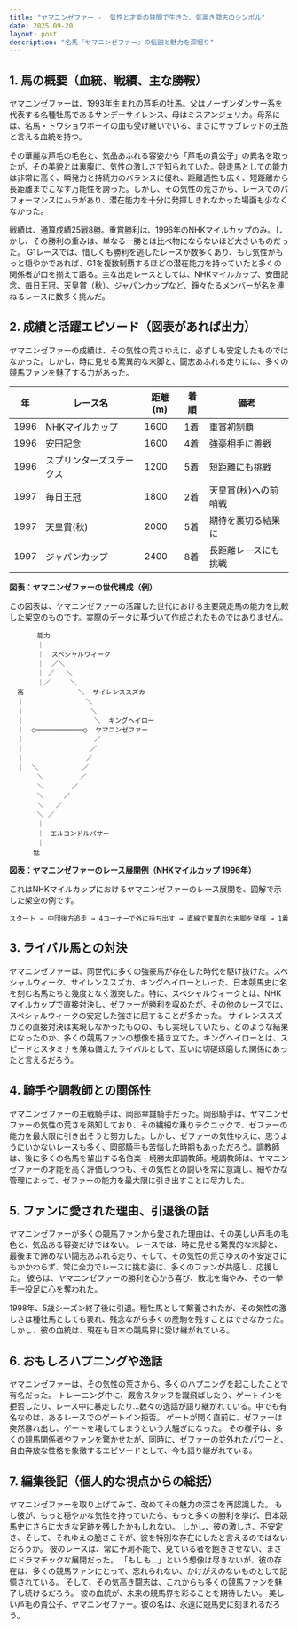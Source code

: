 ```yaml
---
title: "ヤマニンゼファー -  気性と才能の狭間で生きた、気高き闘志のシンボル"
date: 2025-09-20
layout: post
description: "名馬『ヤマニンゼファー』の伝説と魅力を深堀り"
---
```


## 1. 馬の概要（血統、戦績、主な勝鞍）

ヤマニンゼファーは、1993年生まれの芦毛の牡馬。父はノーザンダンサー系を代表する名種牡馬であるサンデーサイレンス、母はミスアンジェリカ。母系には、名馬・トウショウボーイの血も受け継いでいる、まさにサラブレッドの王族と言える血統を持つ。  

その華麗な芦毛の毛色と、気品あふれる容姿から「芦毛の貴公子」の異名を取ったが、その美貌とは裏腹に、気性の激しさで知られていた。競走馬としての能力は非常に高く、瞬発力と持続力のバランスに優れ、距離適性も広く、短距離から長距離までこなす万能性を誇った。しかし、その気性の荒さから、レースでのパフォーマンスにムラがあり、潜在能力を十分に発揮しきれなかった場面も少なくなかった。

戦績は、通算成績25戦8勝。重賞勝利は、1996年のNHKマイルカップのみ。しかし、その勝利の重みは、単なる一勝とは比べ物にならないほど大きいものだった。  G1レースでは、惜しくも勝利を逃したレースが数多くあり、もし気性がもっと穏やかであれば、G1を複数制覇するほどの潜在能力を持っていたと多くの関係者が口を揃えて語る。主な出走レースとしては、NHKマイルカップ、安田記念、毎日王冠、天皇賞（秋）、ジャパンカップなど、錚々たるメンバーが名を連ねるレースに数多く挑んだ。


## 2. 成績と活躍エピソード（図表があれば出力）

ヤマニンゼファーの成績は、その気性の荒さゆえに、必ずしも安定したものではなかった。しかし、時に見せる驚異的な末脚と、闘志あふれる走りには、多くの競馬ファンを魅了する力があった。


| 年 | レース名 | 距離(m) | 着順 | 備考 |
|---|---|---|---|---|
| 1996 | NHKマイルカップ | 1600 | 1着 | 重賞初制覇 |
| 1996 | 安田記念 | 1600 | 4着 | 強豪相手に善戦 |
| 1996 | スプリンターズステークス | 1200 | 5着 | 短距離にも挑戦 |
| 1997 | 毎日王冠 | 1800 | 2着 | 天皇賞(秋)への前哨戦 |
| 1997 | 天皇賞(秋) | 2000 | 5着 | 期待を裏切る結果に |
| 1997 | ジャパンカップ | 2400 | 8着 | 長距離レースにも挑戦 |


**図表：ヤマニンゼファーの世代構成（例）**

この図表は、ヤマニンゼファーの活躍した世代における主要競走馬の能力を比較した架空のものです。実際のデータに基づいて作成されたものではありません。

```
       能力
       ｜
       ｜  スペシャルウィーク
       ｜  ／＼
       ｜ ／   ＼
       ｜／     ＼
  高  ｜          ＼  サイレンススズカ
  ｜  ｜            ＼
  ｜  ｜             ＼
  ｜  ｜              ＼  キングヘイロー
  ｜  ○────────────○  ヤマニンゼファー
  ｜  ｜              ／
  ｜  ｜             ／
  ｜  ｜            ／
  ｜  ＼           ／
       ＼         ／
       ＼       ／
       ＼     ／
       ＼   ／
       ＼ ／
       ｜
       ｜　エルコンドルパサー
       ｜
      低
```


**図表：ヤマニンゼファーのレース展開例（NHKマイルカップ 1996年）**

これはNHKマイルカップにおけるヤマニンゼファーのレース展開を、図解で示した架空の例です。

```
スタート → 中団後方追走 → 4コーナーで外に持ち出す → 直線で驚異的な末脚を発揮 → 1着
```


## 3. ライバル馬との対決

ヤマニンゼファーは、同世代に多くの強豪馬が存在した時代を駆け抜けた。スペシャルウィーク、サイレンススズカ、キングヘイローといった、日本競馬史に名を刻む名馬たちと幾度となく激突した。特に、スペシャルウィークとは、NHKマイルカップで直接対決し、ゼファーが勝利を収めたが、その他のレースでは、スペシャルウィークの安定した強さに屈することが多かった。  サイレンススズカとの直接対決は実現しなかったものの、もし実現していたら、どのような結果になったのか、多くの競馬ファンの想像を掻き立てた。キングヘイローとは、スピードとスタミナを兼ね備えたライバルとして、互いに切磋琢磨した関係にあったと言えるだろう。


## 4. 騎手や調教師との関係性

ヤマニンゼファーの主戦騎手は、岡部幸雄騎手だった。岡部騎手は、ヤマニンゼファーの気性の荒さを熟知しており、その繊細な乗りテクニックで、ゼファーの能力を最大限に引き出そうと努力した。しかし、ゼファーの気性ゆえに、思うようにいかないレースも多く、岡部騎手も苦悩した時期もあっただろう。調教師は、後に多くの名馬を輩出する名伯楽・境勝太郎調教師。境調教師は、ヤマニンゼファーの才能を高く評価しつつも、その気性との闘いを常に意識し、細やかな管理によって、ゼファーの能力を最大限に引き出すことに尽力した。


## 5. ファンに愛された理由、引退後の話

ヤマニンゼファーが多くの競馬ファンから愛された理由は、その美しい芦毛の毛色と、気品ある容姿だけではない。  レースでは、時に見せる驚異的な末脚と、最後まで諦めない闘志あふれる走り、そして、その気性の荒さゆえの不安定さにもかかわらず、常に全力でレースに挑む姿に、多くのファンが共感し、応援した。  彼らは、ヤマニンゼファーの勝利を心から喜び、敗北を悔やみ、その一挙手一投足に心を奪われた。

1998年、5歳シーズン終了後に引退。種牡馬として繋養されたが、その気性の激しさは種牡馬としても表れ、残念ながら多くの産駒を残すことはできなかった。しかし、彼の血統は、現在も日本の競馬界に受け継がれている。


## 6. おもしろハプニングや逸話

ヤマニンゼファーは、その気性の荒さから、多くのハプニングを起こしたことで有名だった。  トレーニング中に、厩舎スタッフを蹴飛ばしたり、ゲートインを拒否したり、レース中に暴走したり…数々の逸話が語り継がれている。中でも有名なのは、あるレースでのゲートイン拒否。  ゲートが開く直前に、ゼファーは突然暴れ出し、ゲートを壊してしまうという大騒ぎになった。  その様子は、多くの競馬関係者やファンを驚かせたが、同時に、ゼファーの並外れたパワーと、自由奔放な性格を象徴するエピソードとして、今も語り継がれている。


## 7. 編集後記（個人的な視点からの総括）

ヤマニンゼファーを取り上げてみて、改めてその魅力の深さを再認識した。  もし彼が、もっと穏やかな気性を持っていたら、もっと多くの勝利を挙げ、日本競馬史にさらに大きな足跡を残したかもしれない。  しかし、彼の激しさ、不安定さ、そして、それゆえの脆さこそが、彼を特別な存在にしたと言えるのではないだろうか。  彼のレースは、常に予測不能で、見ている者を飽きさせない、まさにドラマチックな展開だった。  「もしも…」という想像は尽きないが、彼の存在は、多くの競馬ファンにとって、忘れられない、かけがえのないものとして記憶されている。  そして、その気高き闘志は、これからも多くの競馬ファンを魅了し続けるだろう。  彼の血統が、未来の競馬界を彩ることを期待したい。  美しい芦毛の貴公子、ヤマニンゼファー。彼の名は、永遠に競馬史に刻まれるだろう。

